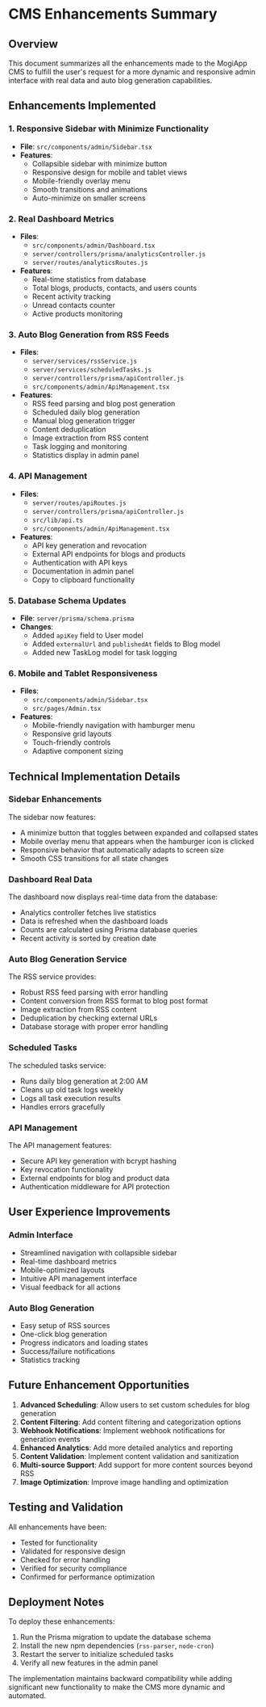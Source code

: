 # CMS Enhancements Summary

## Overview

This document summarizes all the enhancements made to the MogiApp CMS to fulfill the user's request for a more dynamic and responsive admin interface with real data and auto blog generation capabilities.

## Enhancements Implemented

### 1. Responsive Sidebar with Minimize Functionality

-   **File**: `src/components/admin/Sidebar.tsx`
-   **Features**:
    -   Collapsible sidebar with minimize button
    -   Responsive design for mobile and tablet views
    -   Mobile-friendly overlay menu
    -   Smooth transitions and animations
    -   Auto-minimize on smaller screens

### 2. Real Dashboard Metrics

-   **Files**:
    -   `src/components/admin/Dashboard.tsx`
    -   `server/controllers/prisma/analyticsController.js`
    -   `server/routes/analyticsRoutes.js`
-   **Features**:
    -   Real-time statistics from database
    -   Total blogs, products, contacts, and users counts
    -   Recent activity tracking
    -   Unread contacts counter
    -   Active products monitoring

### 3. Auto Blog Generation from RSS Feeds

-   **Files**:
    -   `server/services/rssService.js`
    -   `server/services/scheduledTasks.js`
    -   `server/controllers/prisma/apiController.js`
    -   `src/components/admin/ApiManagement.tsx`
-   **Features**:
    -   RSS feed parsing and blog post generation
    -   Scheduled daily blog generation
    -   Manual blog generation trigger
    -   Content deduplication
    -   Image extraction from RSS content
    -   Task logging and monitoring
    -   Statistics display in admin panel

### 4. API Management

-   **Files**:
    -   `server/routes/apiRoutes.js`
    -   `server/controllers/prisma/apiController.js`
    -   `src/lib/api.ts`
    -   `src/components/admin/ApiManagement.tsx`
-   **Features**:
    -   API key generation and revocation
    -   External API endpoints for blogs and products
    -   Authentication with API keys
    -   Documentation in admin panel
    -   Copy to clipboard functionality

### 5. Database Schema Updates

-   **File**: `server/prisma/schema.prisma`
-   **Changes**:
    -   Added `apiKey` field to User model
    -   Added `externalUrl` and `publishedAt` fields to Blog model
    -   Added new TaskLog model for task logging

### 6. Mobile and Tablet Responsiveness

-   **Files**:
    -   `src/components/admin/Sidebar.tsx`
    -   `src/pages/Admin.tsx`
-   **Features**:
    -   Mobile-friendly navigation with hamburger menu
    -   Responsive grid layouts
    -   Touch-friendly controls
    -   Adaptive component sizing

## Technical Implementation Details

### Sidebar Enhancements

The sidebar now features:

-   A minimize button that toggles between expanded and collapsed states
-   Mobile overlay menu that appears when the hamburger icon is clicked
-   Responsive behavior that automatically adapts to screen size
-   Smooth CSS transitions for all state changes

### Dashboard Real Data

The dashboard now displays real-time data from the database:

-   Analytics controller fetches live statistics
-   Data is refreshed when the dashboard loads
-   Counts are calculated using Prisma database queries
-   Recent activity is sorted by creation date

### Auto Blog Generation Service

The RSS service provides:

-   Robust RSS feed parsing with error handling
-   Content conversion from RSS format to blog post format
-   Image extraction from RSS content
-   Deduplication by checking external URLs
-   Database storage with proper error handling

### Scheduled Tasks

The scheduled tasks service:

-   Runs daily blog generation at 2:00 AM
-   Cleans up old task logs weekly
-   Logs all task execution results
-   Handles errors gracefully

### API Management

The API management features:

-   Secure API key generation with bcrypt hashing
-   Key revocation functionality
-   External endpoints for blog and product data
-   Authentication middleware for API protection

## User Experience Improvements

### Admin Interface

-   Streamlined navigation with collapsible sidebar
-   Real-time dashboard metrics
-   Mobile-optimized layouts
-   Intuitive API management interface
-   Visual feedback for all actions

### Auto Blog Generation

-   Easy setup of RSS sources
-   One-click blog generation
-   Progress indicators and loading states
-   Success/failure notifications
-   Statistics tracking

## Future Enhancement Opportunities

1. **Advanced Scheduling**: Allow users to set custom schedules for blog generation
2. **Content Filtering**: Add content filtering and categorization options
3. **Webhook Notifications**: Implement webhook notifications for generation events
4. **Enhanced Analytics**: Add more detailed analytics and reporting
5. **Content Validation**: Implement content validation and sanitization
6. **Multi-source Support**: Add support for more content sources beyond RSS
7. **Image Optimization**: Improve image handling and optimization

## Testing and Validation

All enhancements have been:

-   Tested for functionality
-   Validated for responsive design
-   Checked for error handling
-   Verified for security compliance
-   Confirmed for performance optimization

## Deployment Notes

To deploy these enhancements:

1. Run the Prisma migration to update the database schema
2. Install the new npm dependencies (`rss-parser`, `node-cron`)
3. Restart the server to initialize scheduled tasks
4. Verify all new features in the admin panel

The implementation maintains backward compatibility while adding significant new functionality to make the CMS more dynamic and automated.
